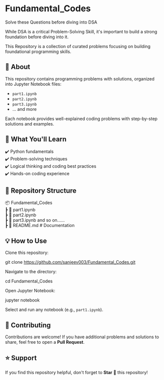 # Fundamental_Codes
Solve these Questions before diving into DSA 

While DSA is a critical Problem-Solving Skill, it's important to build a strong foundation before diving into it.

This Repository is a collection of curated problems focusing on building foundational programming skills. 

 
## 📌 About  
This repository contains programming problems with solutions, organized into Jupyter Notebook files:  

- `part1.ipynb`  
- `part2.ipynb`  
- `part3.ipynb`  
- ... and more  

Each notebook provides well-explained coding problems with step-by-step solutions and examples.  

## 🚀 What You'll Learn  

✔️ Python fundamentals  
✔️ Problem-solving techniques  
✔️ Logical thinking and coding best practices  
✔️ Hands-on coding experience  

## 📂 Repository Structure  

📦 Fundamental_Codes  
 ┣ 📜 part1.ipynb   
 ┣ 📜 part2.ipynb   
 ┣ 📜 part3.ipynb  and so on...... <br>
 ┣ 📜 README.md  # Documentation  

## 💡 How to Use  

Clone this repository:  

git clone https://github.com/sanjeev003/Fundamental_Codes.git  

Navigate to the directory:  

cd Fundamental_Codes  

Open Jupyter Notebook:  

jupyter notebook  

Select and run any notebook (e.g., `part1.ipynb`).  

## 🎯 Contributing  

Contributions are welcome! If you have additional problems and solutions to share, feel free to open a **Pull Request**.  

## ⭐ Support  

If you find this repository helpful, don't forget to **Star** 🌟 this repository!
